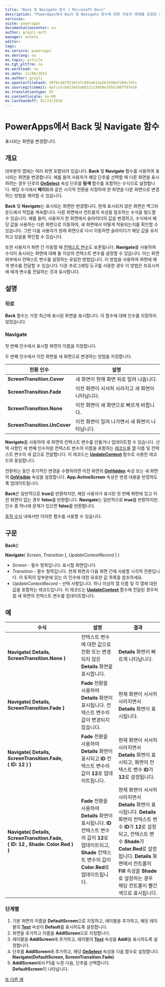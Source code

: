 ```yaml
---
title: "Back 및 Navigate 함수 | Microsoft Docs"
description: "PowerApps에서 Back 및 Navigate 함수에 대한 구문과 예제를 포함한 참조 정보"
services: 
suite: powerapps
documentationcenter: na
author: gregli-msft
manager: anneta
editor: 
tags: 
ms.service: powerapps
ms.devlang: na
ms.topic: article
ms.tgt_pltfrm: na
ms.workload: na
ms.date: 11/08/2015
ms.author: gregli
ms.openlocfilehash: 58f8c4bf55167e7c891a614a2bfb98ef20dcfd7c
ms.sourcegitcommit: 6afca7cb4234d3a60111c5950e7855106ff97e56
ms.translationtype: HT
ms.contentlocale: ko-KR
ms.lasthandoff: 01/23/2018
---
```

# <a name="back-and-navigate-functions-in-powerapps"></a>PowerApps에서 Back 및 Navigate 함수
표시되는 화면을 변경합니다.

## <a name="overview"></a>개요
대부분의 앱에는 여러 화면 포함되어 있습니다.  **Back** 및 **Navigate** 함수를 사용하여 표시되는 화면을 변경합니다. 예를 들어 사용자가 해당 단추를 선택할 때 다른 화면을 표시하려는 경우 단추의 **[OnSelect](../controls/properties-core.md)** 속성 단추를 **탐색** 함수를 포함하는 수식으로 설정합니다. 해당 수식에서 **페이드**와 같은 시각적 전환을 지정하여 한 화면을 다른 화면으로 변경하는 방법을 제어할 수 있습니다.  

**Back** 및 **Navigate**는 표시되는 화면만 변경합니다. 현재 표시되지 않은 화면은 백그라운드에서 작업을 계속합니다. 다른 화면에서 컨트롤의 속성을 참조하는 수식을 빌드할 수 있습니다. 예를 들어, 사용자가 한 화면에서 슬라이더의 값을 변경하고, 수식에서 해당 값을 사용하는 다른 화면으로 이동하여, 새 화면에서 어떻게 적용되는지를 확인할 수 있습니다.  그런 다음 사용자가 원래 화면으로 다시 이동하면 슬라이더가 해당 값을 유지하고 있음을 확인할 수 있습니다.

또한 사용자가 화면 간 이동할 때 [컨텍스트 변수](../working-with-variables.md#create-a-context-variable)도 보존됩니다. **Navigate**를 사용하여 수식이 표시되는 화면에 대해 둘 이상의 컨텍스트 변수를 설정할 수 있습니다. 이는 화면 외부에서 컨텍스트 변수를 설정하는 유일한 방법입니다. 이 방법을 사용하여 화면에 매개 변수를 전달할 수 있습니다. 다른 프로그래밍 도구를 사용한 경우 이 방법은 프로시저에 매개 변수를 전달하는 것과 유사합니다.

## <a name="description"></a>설명
### <a name="back"></a>뒤로
**Back** 함수는 가장 최근에 표시된 화면을 표시합니다. 이 함수에 대해 인수를 지정하지 않았습니다.

### <a name="navigate"></a>Navigate
첫 번째 인수에서 표시할 화면의 이름을 지정합니다.  

 두 번째 인수에서 이전 화면을 새 화면으로 변경하는 방법을 지정합니다.

| 전환 인수 | 설명 |
| --- | --- |
| **ScreenTransition.Cover** |새 화면이 현재 화면 위로 밀려 나옵니다. |
| **ScreenTransition.Fade** |이전 화면이 서서히 사라지고 새 화면이 나타납니다. |
| **ScreenTransition.None** |이전 화면이 새 화면으로 빠르게 바뀝니다. |
| **ScreenTransition.UnCover** |이전 화면이 밀려 나가면서 새 화면이 나타납니다. |

**Navigate**를 사용하여 새 화면의 컨텍스트 변수를 만들거나 업데이트할 수 있습니다. 선택 사항인 세 번째 인수처럼 컨텍스트 변수의 이름을 포함하는 [레코드](../working-with-tables.md#records)를 [열](../working-with-tables.md#columns) 이름 및 컨텍스트 변수의 새 값으로 전달합니다.  이 레코드는 **[UpdateContext](function-updatecontext.md)** 함수로 사용한 레코드와 동일합니다.

전환하는 동안 추가적인 변경을 수행하려면 이전 화면의 **[OnHidden](../controls/control-screen.md)** 속성 또는 새 화면의 **[OnVisible](../controls/control-screen.md)** 속성을 설정합니다. **App.ActiveScreen** 속성은 변경 내용을 반영하도록 업데이트됩니다.

**Back**은 일반적으로 **true**를 반환하지만, 해당 사용자가 표시된 첫 번째 화면에 있고 이전 화면이 없는 경우 **false**를 반환합니다.  **Navigate**는 일반적으로 **true**를 반환하지만, 인수 중 하나에 문제가 있으면 **false**를 반환합니다.

[동작 수식](../working-with-formulas-in-depth.md) 내에서만 이러한 함수를 사용할 수 있습니다.

## <a name="syntax"></a>구문
**Back**()

**Navigate**( *Screen*, *Transition* [, *UpdateContextRecord* ] )

* *Screen* - 필수 항목입니다. 표시할 화면입니다.
* *Transition* - 필수 항목입니다.  현재 화면과 다음 화면 간에 사용할 시각적 전환입니다. 이 토픽의 앞부분에 있는 이 인수에 대한 유효한 값 목록을 참조하세요.
* *UpdateContextRecord* - 선택 사항입니다.  하나 이상의 열 이름 및 각 열에 대한 값을 포함하는 레코드입니다. 이 레코드는 **[UpdateContext](function-updatecontext.md)** 함수에 전달된 경우처럼 새 화면의 컨텍스트 변수를 업데이트합니다.

## <a name="examples"></a>예
| 수식 | 설명 | 결과 |
| --- | --- | --- |
| **Navigate( Details, ScreenTransition.None )** |컨텍스트 변수에 대한 값으로 전환 또는 변경되지 않은 **Details** 화면을 표시합니다. |**Details** 화면이 빠르게 나타납니다. |
| **Navigate( Details, ScreenTransition.Fade )** |**Fade** 전환을 사용하여 **Details** 화면이 표시됩니다.  컨텍스트 변수의 값이 변경되지 않습니다. |현재 화면이 서서히 사라지면서 **Details** 화면이 표시됩니다. |
| **Navigate( Details, ScreenTransition.Fade, {&nbsp;ID:&nbsp;12&nbsp;} )** |**Fade** 전환을 사용하여 **Details** 화면이 표시되고 **ID** 컨텍스트 변수의 값이 **12**로 업데이트됩니다. |현재 화면이 서서히 사라지면서 **Details** 화면이 표시되고, 화면의 컨텍스트 변수 **ID**가 **12**로 설정됩니다. |
| **Navigate( Details, ScreenTransition.Fade, {&nbsp;ID:&nbsp;12&nbsp;,&nbsp;Shade:&nbsp;Color.Red&nbsp;} )** |**Fade** 전환을 사용하여 **Details** 화면이 표시됩니다. **ID** 컨텍스트 변수의 값이 **12**로 업데이트되고, **Shade** 컨텍스트 변수의 값이 **Color.Red**로 업데이트됩니다. |현재 화면이 서서히 사라지면서 **Details** 화면이 표시됩니다. **Details** 화면의 컨텍스트 변수 **ID**가 **12**로 설정되고, 컨텍스트 변수 **Shade**가 **Color.Red**로 설정됩니다. **Details** 화면에서 컨트롤의 **Fill** 속성을 **Shade**로 설정하는 경우 해당 컨트롤이 빨간색으로 표시됩니다. |

### <a name="step-by-step"></a>단계별
1. 기본 화면의 이름을 **DefaultScreen**으로 지정하고, 레이블을 추가하고, 해당 레이블의 **[Text](../controls/properties-core.md)** 속성이 **Default**를 표시하도록 설정합니다.
2. 화면을 추가하고 이름을 **AddlScreen**으로 지정합니다.
3. 레이블을 **AddlScreen**에 추가하고, 레이블의 **[Text](../controls/properties-core.md)** 속성을 **Addl**을 표시하도록 설정합니다.
4. 단추를 **AddlScreen**에 추가하고, 해당 **[OnSelect](../controls/properties-core.md)** 속성을 다음 함수로 설정합니다.<br>**Navigate(DefaultScreen, ScreenTransition.Fade)**
5. **AddlScreen**에서 F5를 누른 다음, 단추를 선택합니다.<br>**DefaultScreen**이 나타납니다.

[또 다른 예](../add-screen-context-variables.md)

